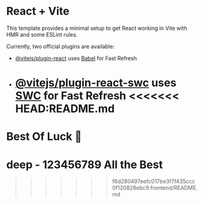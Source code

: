# React + Vite

This template provides a minimal setup to get React working in Vite with HMR and some ESLint rules.

Currently, two official plugins are available:

- [@vitejs/plugin-react](https://github.com/vitejs/vite-plugin-react/blob/main/packages/plugin-react/README.md) uses [Babel](https://babeljs.io/) for Fast Refresh
- [@vitejs/plugin-react-swc](https://github.com/vitejs/vite-plugin-react-swc) uses [SWC](https://swc.rs/) for Fast Refresh
  <<<<<<< HEAD:README.md
  =======

# Best Of Luck 🤝

deep - 123456789
All the Best
=======

> > > > > > > f6d280497eefc017be3f7f435ccc0f120828ebc9:frontend/README.md
